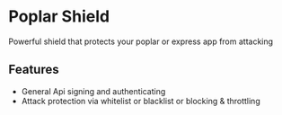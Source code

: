 Poplar Shield
=============

Powerful shield that protects your poplar or express app from attacking

## Features

+ General Api signing and authenticating
+ Attack protection via whitelist or blacklist or blocking & throttling
